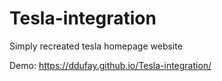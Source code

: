 # Tesla-integration
Simply recreated tesla homepage website


Demo:  https://ddufay.github.io/Tesla-integration/
